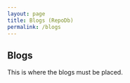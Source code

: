 ```yaml
---
layout: page
title: Blogs (RepoDb)
permalink: /blogs
---
```


## Blogs

This is where the blogs must be placed.

